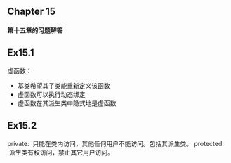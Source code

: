 ## Chapter 15
#### **第十五章的习题解答**

## Ex15.1
虚函数：
- 基类希望其子类能重新定义该函数
- 虚函数可以执行动态绑定
- 虚函数在其派生类中隐式地是虚函数

## Ex15.2
private:
  只能在类内访问，其他任何用户不能访问。包括其派生类。
protected:
  派生类有权访问，禁止其它用户访问。
